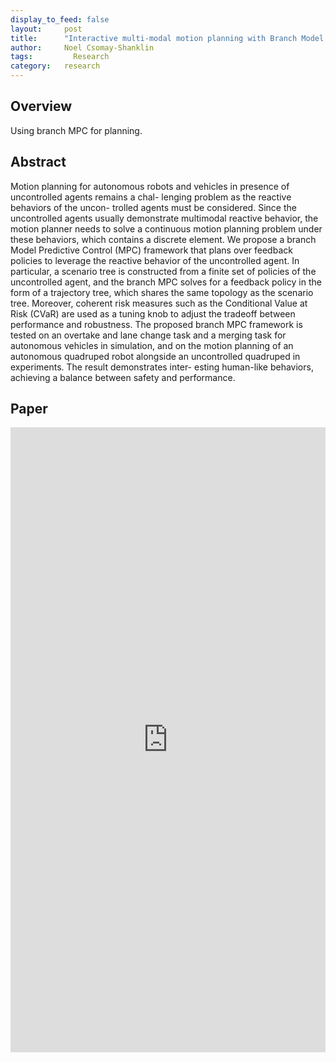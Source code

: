 ```yaml
---
display_to_feed: false
layout:     post
title:      "Interactive multi-modal motion planning with Branch Model Predictive Control"
author:     Noel Csomay-Shanklin
tags: 		  Research
category:   research
---
```


## Overview
Using branch MPC for planning.

## Abstract
Motion planning for autonomous robots and
vehicles in presence of uncontrolled agents remains a chal-
lenging problem as the reactive behaviors of the uncon-
trolled agents must be considered. Since the uncontrolled
agents usually demonstrate multimodal reactive behavior,
the motion planner needs to solve a continuous motion
planning problem under these behaviors, which contains
a discrete element. We propose a branch Model Predictive
Control (MPC) framework that plans over feedback policies
to leverage the reactive behavior of the uncontrolled agent.
In particular, a scenario tree is constructed from a finite
set of policies of the uncontrolled agent, and the branch
MPC solves for a feedback policy in the form of a trajectory
tree, which shares the same topology as the scenario tree.
Moreover, coherent risk measures such as the Conditional
Value at Risk (CVaR) are used as a tuning knob to adjust
the tradeoff between performance and robustness. The
proposed branch MPC framework is tested on an overtake
and lane change task and a merging task for autonomous
vehicles in simulation, and on the motion planning of an
autonomous quadruped robot alongside an uncontrolled
quadruped in experiments. The result demonstrates inter-
esting human-like behaviors, achieving a balance between
safety and performance.

## Paper
<iframe style="width:100%" height="1000px" src="https://noelc-s.github.io/website/papers/chen22.pdf" frameborder="0" allowfullscreen></iframe>
